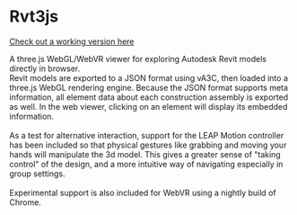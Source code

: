 # Rvt3js
[Check out a working version here](http://mcculloughrt.github.io/rvt3js)

A three.js WebGL/WebVR viewer for exploring Autodesk Revit models directly in browser.<br />
Revit models are exported to a JSON format using vA3C, then loaded into a three.js WebGL rendering engine. Because the JSON format supports meta information, all element data about each construction assembly is exported as well. In the web viewer, clicking on an element will display its embedded information.<br /><br />
As a test for alternative interaction, support for the LEAP Motion controller has been included so that physical gestures like grabbing and moving your hands will manipulate the 3d model. This gives a greater sense of "taking control" of the design, and a more intuitive way of navigating especially in group settings.<br /><br />
Experimental support is also included for WebVR using a nightly build of Chrome.
